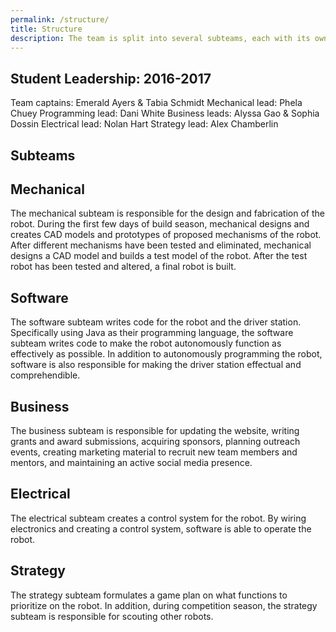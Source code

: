 ```yaml
---
permalink: /structure/
title: Structure
description: The team is split into several subteams, each with its own specialty.
---
```


## Student Leadership: 2016-2017
Team captains: Emerald Ayers & Tabia Schmidt
Mechanical lead: Phela Chuey
Programming lead: Dani White
Business leads: Alyssa Gao & Sophia Dossin
Electrical lead: Nolan Hart
Strategy lead: Alex Chamberlin


## Subteams
## Mechanical

The mechanical subteam is responsible for the design and fabrication of the
robot. During the first few days of build season, mechanical designs and
creates CAD models and prototypes of proposed mechanisms of the robot. After
different mechanisms have been tested and eliminated, mechanical designs a CAD
model and builds a test model of the robot. After the test robot has been
tested and altered, a final robot is built.

## Software

The software subteam writes code for the robot and the driver station.
Specifically using Java as their programming language, the software subteam
writes code to make the robot autonomously function as effectively as possible.
In addition to autonomously programming the robot, software is also responsible
for making the driver station effectual and comprehendible.

## Business

The business subteam is responsible for updating the website, writing grants
and award submissions, acquiring sponsors, planning outreach events, creating
marketing material to recruit new team members and mentors, and maintaining an
active social media presence.

## Electrical

The electrical subteam creates a control system for the robot. By wiring
electronics and creating a control system, software is able to operate the
robot.

## Strategy

The strategy subteam formulates a game plan on what functions to prioritize on
the robot. In addition, during competition season, the strategy subteam is
responsible for scouting other robots.
